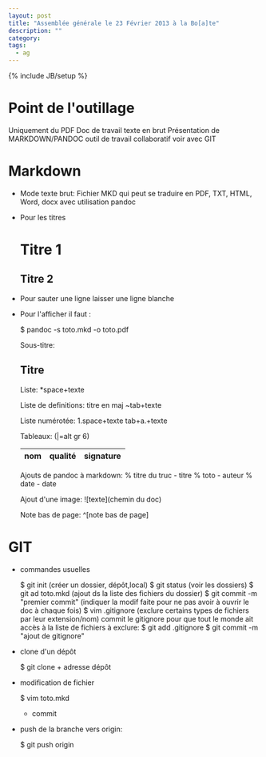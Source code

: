 ```yaml
---
layout: post
title: "Assemblée générale le 23 Février 2013 à la Bo[a]te"
description: ""
category: 
tags: 
  - ag
---
```

{% include JB/setup %}

# Point de l'outillage

Uniquement du PDF
Doc de travail texte en brut
	Présentation de MARKDOWN/PANDOC
outil de travail collaboratif voir avec GIT


# Markdown

* Mode texte brut:
	Fichier MKD qui peut se traduire en PDF, TXT, HTML, Word, docx avec utilisation pandoc
* Pour les titres

	# Titre 1
	## Titre 2
* Pour sauter une ligne laisser une ligne blanche
* Pour l'afficher il faut :

	$ pandoc -s toto.mkd -o toto.pdf

	Sous-titre: 
	## Titre

	Liste:
	*space+texte

	Liste de definitions:
	titre en maj
	~tab+texte

	Liste numérotée:
	1.space+texte
	tab+a.+texte

	Tableaux:
	(|=alt gr 6)

	| nom | qualité | signature |
	| - | - | - |


	Ajouts de pandoc à markdown:
	% titre du truc - titre
	% toto - auteur
	% date - date

	Ajout d'une image:
	![texte](chemin du doc)

	Note bas de page:
	^[note bas de page]


# GIT

* commandes usuelles

	$ git init (créer un dossier, dépôt,local)
	$ git status (voir les dossiers)
	$ git ad toto.mkd (ajout ds la liste des fichiers du dossier)
	$ git commit -m "premier commit" (indiquer la modif faite pour ne pas avoir à ouvrir le doc à chaque fois)
	$ vim .gitignore (exclure certains types de fichiers par leur extension/nom)
	commit le gitignore pour que tout le monde ait accès à la liste de fichiers à exclure:
	$ git add .gitignore
	$ git commit -m "ajout de gitignore"


* clone d'un dépôt

	$ git clone + adresse dépôt

* modification de fichier

	$ vim toto.mkd
	+ commit

* push de la branche vers origin:

	$ git push origin

